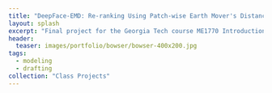 ```yaml
---
title: "DeepFace-EMD: Re-ranking Using Patch-wise Earth Mover's Distance Improves Out-Of-Distribution Face Identification"
layout: splash
excerpt: "Final project for the Georgia Tech course ME1770 Introduction to Engineering Graphics"
header:
  teaser: images/portfolio/bowser/bowser-400x200.jpg
tags: 
  - modeling
  - drafting
collection: "Class Projects"
---
```

